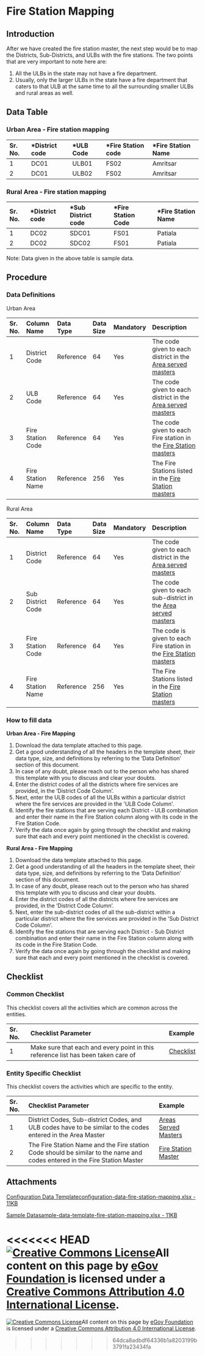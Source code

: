 # Fire Station Mapping

## Introduction <a id="Introduction"></a>

After we have created the fire station master, the next step would be to map the Districts, Sub-Districts, and ULBs with the fire stations. The two points that are very important to note here are:

1. All the ULBs in the state may not have a fire department.
2. Usually, only the larger ULBs in the state have a fire department that caters to that ULB at the same time to all the surrounding smaller ULBs and rural areas as well.

## Data Table <a id="Data-Table"></a>

### Urban Area - Fire station mapping <a id="Urban-Area---Fire-station-mapping"></a>

| Sr. No. | \*District code | \*ULB Code | \*Fire Station code | \*Fire Station Name |
| :--- | :--- | :--- | :--- | :--- |
| 1 | DC01 | ULB01 | FS02 | Amritsar |
| 2 | DC01 | ULB02 | FS02 | Amritsar |

### Rural Area - Fire station mapping <a id="Rural-Area---Fire-station-mapping"></a>

| Sr. No. | \*District code | \*Sub District code | \*Fire Station Code | \*Fire Station Name |
| :--- | :--- | :--- | :--- | :--- |
| 1 | DC02 | SDC01 | FS01 | Patiala |
| 2 | DC02 | SDC02 | FS01 | Patiala |

Note: Data given in the above table is sample data.

## Procedure <a id="Procedure"></a>

### Data Definitions <a id="Data-Definitions"></a>

Urban Area

| Sr. No. | Column Name | Data Type | Data Size | Mandatory | Description |
| :--- | :--- | :--- | :--- | :--- | :--- |
| 1 | District Code | Reference | 64 | Yes | The code given to each district in the [Area served masters](https://docs.digit.org/configure-digit/configuring-master-data-templates/module-setup/fire-noc-data/areas-served-master)​ |
| 2 | ULB Code | Reference | 64 | Yes | The code given to each district in the [Area served masters](https://docs.digit.org/configure-digit/configuring-master-data-templates/module-setup/fire-noc-data/areas-served-master)​ |
| 3 | Fire Station Code | Reference | 64 | Yes | The code given to each Fire station in the [Fire Station masters](https://docs.digit.org/configure-digit/configuring-master-data-templates/module-setup/fire-noc-data/fire-station-master)​ |
| 4 | Fire Station Name | Reference | 256 | Yes | The Fire Stations listed in the [Fire Station masters](https://docs.digit.org/configure-digit/configuring-master-data-templates/module-setup/fire-noc-data/fire-station-master)​ |

Rural Area

| Sr. No. | Column Name | Data Type | Data Size | Mandatory | Description |
| :--- | :--- | :--- | :--- | :--- | :--- |
| 1 | District Code | Reference | 64 | Yes | The code given to each district in the [Area served masters](https://docs.digit.org/configure-digit/configuring-master-data-templates/module-setup/fire-noc-data/areas-served-master)​ |
| 2 | Sub District Code | Reference | 64 | Yes | The code given to each sub-district in the [Area served masters](https://docs.digit.org/configure-digit/configuring-master-data-templates/module-setup/fire-noc-data/areas-served-master)​ |
| 3 | Fire Station Code | Reference | 64 | Yes | The code is given to each Fire station in the [Fire Station masters](https://docs.digit.org/configure-digit/configuring-master-data-templates/module-setup/fire-noc-data/fire-station-master)​ |
| 4 | Fire Station Name | Reference | 256 | Yes | The Fire Stations listed in the [Fire Station masters](https://docs.digit.org/configure-digit/configuring-master-data-templates/module-setup/fire-noc-data/fire-station-master)​ |

### How to fill data <a id="How-to-fill-data:"></a>

**Urban Area - Fire Mapping**

1. Download the data template attached to this page.
2. Get a good understanding of all the headers in the template sheet, their data type, size, and definitions by referring to the ‘Data Definition’ section of this document.
3. In case of any doubt, please reach out to the person who has shared this template with you to discuss and clear your doubts.
4. Enter the district codes of all the districts where fire services are provided, in the ‘District Code Column’.
5. Next, enter the ULB codes of all the ULBs within a particular district where the fire services are provided in the 'ULB Code Column'.
6. Identify the fire stations that are serving each District - ULB combination and enter their name in the Fire Station column along with its code in the Fire Station Code.
7. Verify the data once again by going through the checklist and making sure that each and every point mentioned in the checklist is covered.

**Rural Area - Fire Mapping**

1. Download the data template attached to this page.
2. Get a good understanding of all the headers in the template sheet, their data type, size, and definitions by referring to the ‘Data Definition’ section of this document.
3. In case of any doubt, please reach out to the person who has shared this template with you to discuss and clear your doubts.
4. Enter the district codes of all the districts where fire services are provided, in the ‘District Code Column’.
5. Next, enter the sub-district codes of all the sub-district within a particular district where the fire services are provided in the 'Sub District Code Column'.
6. Identify the fire stations that are serving each District - Sub District combination and enter their name in the Fire Station column along with its code in the Fire Station Code.
7. Verify the data once again by going through the checklist and making sure that each and every point mentioned in the checklist is covered.

## Checklist <a id="Common-Checklist"></a>

### Common Checklist <a id="common-checklist"></a>

This checklist covers all the activities which are common across the entities.

| Sr. No. | Checklist Parameter | Example |
| :--- | :--- | :--- |
| 1 | Make sure that each and every point in this reference list has been taken care of | ​[Checklist](https://docs.digit.org/configure-digit/configuring-master-data-templates/module-setup/common-config/checklist)​ |

### Entity Specific Checklist <a id="entity-specific-checklist"></a>

This checklist covers the activities which are specific to the entity.

| Sr. No. | Checklist Parameter | Example |
| :--- | :--- | :--- |
| 1 | District Codes, Sub-district Codes, and ULB codes have to be similar to the codes entered in the Area Master | ​[Areas Served Masters](https://docs.digit.org/configure-digit/configuring-master-data-templates/module-setup/fire-noc-data/areas-served-master)​ |
| 2 | The Fire Station Name and the Fire station Code should be similar to the name and codes entered in the Fire Station Master | ​[Fire Station Master](https://docs.digit.org/configure-digit/configuring-master-data-templates/module-setup/fire-noc-data/fire-station-master)​ |

## Attachments <a id="Attachments"></a>

[Configuration Data Templateconfiguration-data-fire-station-mapping.xlsx - 11KB](https://firebasestorage.googleapis.com/v0/b/gitbook-28427.appspot.com/o/assets%2F-MERG_iQW5oN4ukgXP8K%2Fsync%2Fc38e67d370ac9a53df796a7339ab99cd7b372421.xlsx?generation=1602050608267201&alt=media)

[Sample Datasample-data-template-fire-station-mapping.xlsx - 11KB](https://firebasestorage.googleapis.com/v0/b/gitbook-28427.appspot.com/o/assets%2F-MERG_iQW5oN4ukgXP8K%2Fsync%2Fd4b1486fd7a5db821aeffcee085bd19858208187.xlsx?generation=1602050608335216&alt=media)

<<<<<<< HEAD
[![Creative Commons License](https://i.creativecommons.org/l/by/4.0/80x15.png)](http://creativecommons.org/licenses/by/4.0/)All content on this page by [eGov Foundation ](https://egov.org.in/)is licensed under a [Creative Commons Attribution 4.0 International License](http://creativecommons.org/licenses/by/4.0/).
=======


 [![Creative Commons License](https://i.creativecommons.org/l/by/4.0/80x15.png)](http://creativecommons.org/licenses/by/4.0/)All content on this page by [eGov Foundation ](https://egov.org.in/)is licensed under a [Creative Commons Attribution 4.0 International License](http://creativecommons.org/licenses/by/4.0/).
>>>>>>> 64dca8adbdf64336b1a8203199b3791fa23434fa

